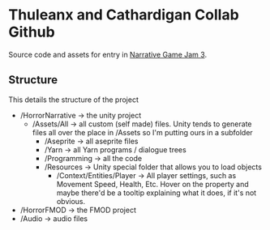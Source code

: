 # Thuleanx and Cathardigan Collab Github

Source code and assets for entry in [Narrative Game Jam 3](https://itch.io/jam/narrative-jam-3-southern-illinois-university-cola-digital-humanities-lab).

## Structure
This details the structure of the project
- /HorrorNarrative -> the unity project
	- /Assets/All -> all custom (self made) files. Unity tends to generate files all over the place in /Assets so I'm putting ours in a subfolder
		- /Aseprite -> all aseprite files
		- /Yarn -> all Yarn programs / dialogue trees
		- /Programming -> all the code
		- /Resources -> Unity special folder that allows you to load objects
			- /Context/Entities/Player -> All player settings, such as Movement Speed, Health, Etc. Hover on the property and maybe there'd be a tooltip explaining what it does, if it's not obvious.
- /HorrorFMOD -> the FMOD project
- /Audio -> audio files
